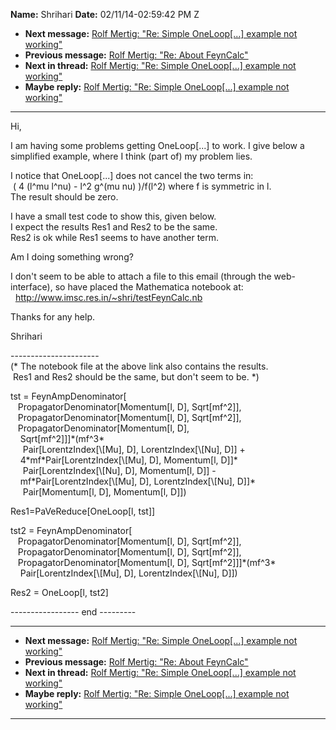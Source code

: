 **Name:** Shrihari
**Date:** 02/11/14-02:59:42 PM Z

  - **Next message:** [Rolf Mertig: "Re: Simple OneLoop[...]
    example not working"](0764.html)
  - **Previous message:** [Rolf Mertig: "Re: About FeynCalc"](0762.html)
  - **Next in thread:** [Rolf Mertig: "Re: Simple OneLoop[...]
    example not working"](0764.html)
  - **Maybe reply:** [Rolf Mertig: "Re: Simple OneLoop[...]
    example not working"](0764.html)

-----

Hi,  

I am having some problems getting OneLoop[...] to work. I give
below a simplified example, where I think (part of) my problem lies.  

I notice that OneLoop[...] does not cancel the two terms in:  
 ( 4 (l^mu l^nu) - l^2 g^(mu nu) )/f(l^2) where f is symmetric in l.  
The result should be zero.  

I have a small test code to show this, given below.  
I expect the results Res1 and Res2 to be the same.  
Res2 is ok while Res1 seems to have another term.  

Am I doing something wrong?  

I don't seem to be able to attach a file to this email (through the
web-interface), so have placed the Mathematica notebook at:  
  <http://www.imsc.res.in/~shri/testFeynCalc.nb>  

Thanks for any help.  

Shrihari  

\----------------------  
(\* The notebook file at the above link also contains the results.  
 Res1 and Res2 should be the same, but don't seem to be. \*)  

tst = FeynAmpDenominator[  
   PropagatorDenominator[Momentum[l, D],
Sqrt[mf^2]],  
   PropagatorDenominator[Momentum[l, D],
Sqrt[mf^2]],  
   PropagatorDenominator[Momentum[l, D],  
    Sqrt[mf^2]]]\*(mf^3\*  
     Pair[LorentzIndex[\\[Mu], D],
LorentzIndex[\\[Nu], D]] +  
    4\*mf\*Pair[LorentzIndex[\\[Mu], D],
Momentum[l, D]]\*  
     Pair[LorentzIndex[\\[Nu], D], Momentum[l,
D]] -  
    mf\*Pair[LorentzIndex[\\[Mu], D],
LorentzIndex[\\[Nu], D]]\*  
     Pair[Momentum[l, D], Momentum[l, D]])  

Res1=PaVeReduce[OneLoop[l, tst]]  

tst2 = FeynAmpDenominator[  
   PropagatorDenominator[Momentum[l, D],
Sqrt[mf^2]],  
   PropagatorDenominator[Momentum[l, D],
Sqrt[mf^2]],  
   PropagatorDenominator[Momentum[l, D],
Sqrt[mf^2]]]\*(mf^3\*  
    Pair[LorentzIndex[\\[Mu], D],
LorentzIndex[\\[Nu], D]])  

Res2 = OneLoop[l, tst2]  

\----------------- end ---------  

-----

  - **Next message:** [Rolf Mertig: "Re: Simple OneLoop[...]
    example not working"](0764.html)
  - **Previous message:** [Rolf Mertig: "Re: About FeynCalc"](0762.html)
  - **Next in thread:** [Rolf Mertig: "Re: Simple OneLoop[...]
    example not working"](0764.html)
  - **Maybe reply:** [Rolf Mertig: "Re: Simple OneLoop[...]
    example not working"](0764.html)

-----

